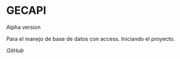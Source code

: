 # GECAPI
Alpha version

Para el manejo de base de datos con access.
Iniciando el proyecto.

_GitHub_
